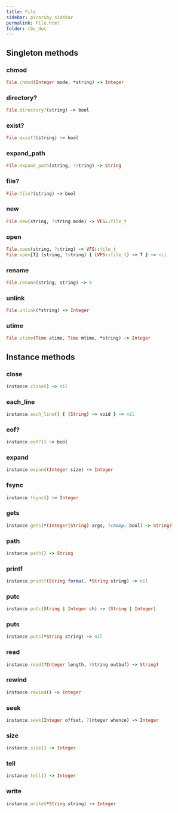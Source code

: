 ```yaml
---
title: File
sidebar: picoruby_sidebar
permalink: File.html
folder: rbs_doc
---
```

## Singleton methods
### chmod

```ruby
File.chmod(Integer mode, *string) -> Integer
```
### directory?

```ruby
File.directory?(string) -> bool
```
### exist?

```ruby
File.exist?(string) -> bool
```
### expand_path

```ruby
File.expand_path(string, ?string) -> String
```
### file?

```ruby
File.file?(string) -> bool
```
### new

```ruby
File.new(string, ?string mode) -> VFS::file_t
```
### open

```ruby
File.open(string, ?string) -> VFS::file_t
File.open[T] (string, ?string) { (VFS::file_t) -> T } -> nil
```
### rename

```ruby
File.rename(string, string) -> 0
```
### unlink

```ruby
File.unlink(*string) -> Integer
```
### utime

```ruby
File.utime(Time atime, Time mtime, *string) -> Integer
```
## Instance methods
### close

```ruby
instance.close() -> nil
```
### each_line

```ruby
instance.each_line() { (String) -> void } -> nil
```
### eof?

```ruby
instance.eof?() -> bool
```
### expand

```ruby
instance.expand(Integer size) -> Integer
```
### fsync

```ruby
instance.fsync() -> Integer
```
### gets

```ruby
instance.gets(*(Integer|String) args, ?chomp: bool) -> String?
```
### path

```ruby
instance.path() -> String
```
### printf

```ruby
instance.printf(String format, *String string) -> nil
```
### putc

```ruby
instance.putc(String | Integer ch) -> (String | Integer)
```
### puts

```ruby
instance.puts(*String string) -> nil
```
### read

```ruby
instance.read(?Integer length, ?String outbuf) -> String?
```
### rewind

```ruby
instance.rewind() -> Integer
```
### seek

```ruby
instance.seek(Integer offset, ?Integer whence) -> Integer
```
### size

```ruby
instance.size() -> Integer
```
### tell

```ruby
instance.tell() -> Integer
```
### write

```ruby
instance.write(*String string) -> Integer
```
